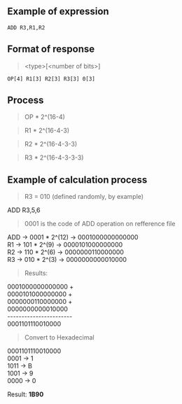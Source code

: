 ## Example of expression

`ADD R3,R1,R2`

## Format of response

> \<type>[\<number of bits>]

`OP[4] R1[3] R2[3] R3[3] 0[3]`


## Process

> OP * 2^(16-4)

> R1 * 2^(16-4-3)

> R2 * 2^(16-4-3-3)

> R3 * 2^(16-4-3-3-3)

## Example of calculation process

> R3 = 010 (defined randomly, by example)

ADD R3,5,6

> 0001 is the code of ADD operation on refference file

ADD -> 0001 * 2^(12) -> 0001000000000000 <br>
R1  -> 101  * 2^(9)  -> 0000101000000000 <br>
R2  -> 110  * 2^(6)  -> 0000000110000000 <br>
R3  -> 010  * 2^(3)  -> 0000000000010000 <br>

> Results:

0001000000000000 +<br>
0000101000000000 +<br>
0000000110000000 +<br>
0000000000010000 <br>
\----------------------- <br>
0001101110010000

> Convert to Hexadecimal

0001101110010000 <br>
0001 -> 1 <br>
1011 -> B <br>
1001 -> 9 <br>
0000 -> 0 <br>

Result: **1B90**
